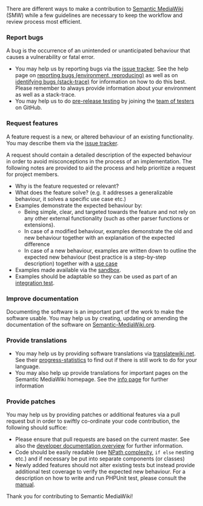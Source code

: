 <!-- Note that the headers in this file are being linked to via bitly.com. In case the headers change these links must be changed, too. Just ping kghbln on changes. -->
There are different ways to make a contribution to [Semantic MediaWiki][smw] (SMW) while a few guidelines are necessary to keep the workflow and review process most efficient.

### Report bugs

A bug is the occurrence of an unintended or unanticipated behaviour that causes a vulnerability or fatal error.

* You may help us by reporting bugs via the [issue tracker][smw-issues]. See the help page on [reporting bugs (environment, reproducing)][smw-bugs1] as well as on [identifying bugs (stack-trace)][smw-bugs2] for information on how to do this best. Please remember to always provide information about your environment as well as a stack-trace.
* You may help us to do [pre-release testing][smw-testing] by joining the [team of testers][smw-testers] on GitHub.

### Request features

A feature request is a new, or altered behaviour of an existing functionality. You may describe them via the [issue tracker][smw-issues].

A request should contain a detailed description of the expected behaviour in order to avoid misconceptions in the process of an implementation. The following notes are provided to aid the process and help prioritize a request for project members.

* Why is the feature requested or relevant?
* What does the feature solve? (e.g. it addresses a generalizable behaviour, it solves a specific use case etc.)
* Examples demonstrate the expected behaviour by:
  * Being simple, clear, and targeted towards the feature and not rely on any other external functionality (such as other parser functions or extensions).
  * In case of a modified behaviour, examples demonstrate the old and new behaviour together with an explanation of the expected difference
  * In case of a new behaviour, examples are written down to outline the expected new behaviour (best practice is a step-by-step description) together with a [use case](https://en.wikipedia.org/wiki/Use_case)
* Examples made available via the [sandbox](https://sandbox.semantic-mediawiki.org).
* Examples should be adaptable so they can be used as part of an [integration test](https://www.semantic-mediawiki.org/wiki/Help:Integration_tests).
 
### Improve documentation

Documenting the software is an important part of the work to make the software usable. You may help us by creating, updating or amending the documentation of the software on [Semantic-MediaWiki.org][smw].

### Provide translations

* You may help us by providing software translations via [translatewiki.net][twn]. See their [progress-statistics][twn-smw] to find out if there is still work to do for your language.
* You may also help up provide translations for important pages on the Semantic MediaWiki homepage. See the [info page][smw-trans] for further information

### Provide patches

You may help us by providing patches or additional features via a pull request but in order to swiftly co-ordinate your code contribution, the following should suffice:

* Please ensure that pull requests are based on the current master. See also the [developer documentation overview][smw-ddo] for further information.
* Code should be easily readable (see [NPath complexity][smw-npath], `if else` nesting etc.) and if necessary be put into separate components (or classes)
* Newly added features should not alter existing tests but instead provide additional test coverage to verify the expected new behaviour. For a description on how to write and run PHPUnit test, please consult the [manual][mw-testing].

Thank you for contributing to Semantic MediaWiki!

[smw]: https://github.com/SemanticMediaWiki/SemanticMediaWiki
[smw-issues]: https://github.com/SemanticMediaWiki/SemanticMediaWiki/issues
[smw-bugs1]: https://www.semantic-mediawiki.org/wiki/Help:Reporting_bugs
[smw-bugs2]: https://www.semantic-mediawiki.org/wiki/Help:Identifying_bugs
[smw-testing]: https://www.semantic-mediawiki.org/wiki/Help:Reporting_bugs#Pre-release_testing
[smw-testers]: https://github.com/orgs/SemanticMediaWiki/teams/testers
[twn]: https://translatewiki.net/
[twn-smw]: https://translatewiki.net/wiki/Special:MessageGroupStats?group=mwgithub-semanticmediawiki&suppressempty=1&x=D
[smw-trans]: https://www.semantic-mediawiki.org/wiki/semantic-mediawiki.org:Translating_content
[smw-ddo]: https://github.com/SemanticMediaWiki/SemanticMediaWiki/blob/master/docs/technical/README.md
[mw-testing]: https://www.mediawiki.org/wiki/Manual:PHP_unit_testing
[smw-npath]: https://www.semantic-mediawiki.org/wiki/Code_coverage#NPath_complexity
